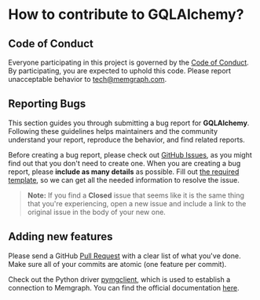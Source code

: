 # How to contribute to GQLAlchemy?

## Code of Conduct

Everyone participating in this project is governed by the [Code of
Conduct](https://github.com/memgraph/memgraph/blob/master/CODE_OF_CONDUCT.md).
By participating, you are expected to uphold this code. Please report
unacceptable behavior to <tech@memgraph.com>.

## Reporting Bugs

This section guides you through submitting a bug report for **GQLAlchemy**.
Following these guidelines helps maintainers and the community understand your
report, reproduce the behavior, and find related reports.

Before creating a bug report, please check out [GitHub
Issues](https://github.com/memgraph/gqlalchemy/issues), as you might find out
that you don't need to create one. When you are creating a bug report, please
**include as many details** as possible. Fill out [the required
template](https://github.com/memgraph/gqlalchemy/blob/main/.github/ISSUE_TEMPLATE/bug_report.md),
so we can get all the needed information to resolve the issue.

> **Note:** If you find a **Closed** issue that seems like it is the same thing
> that you're experiencing, open a new issue and include a link to the original
> issue in the body of your new one.

## Adding new features

Please send a GitHub [Pull
Request](https://github.com/memgraph/gqlalchemy/pulls) with a clear list of what
you've done. Make sure all of your commits are atomic (one feature per commit).

Check out the Python driver
[pymgclient](https://github.com/memgraph/pymgclient), which is used to establish
a connection to Memgraph. You can find the official documentation
[here](https://memgraph.github.io/pymgclient/).
